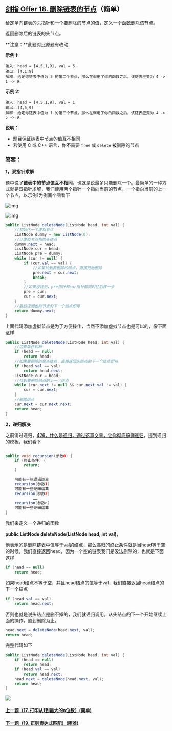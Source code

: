## [剑指 Offer 18. 删除链表的节点](https://leetcode-cn.com/problems/shan-chu-lian-biao-de-jie-dian-lcof/)（简单）

给定单向链表的头指针和一个要删除的节点的值，定义一个函数删除该节点。

返回删除后的链表的头节点。

**注意：**此题对比原题有改动

**示例 1:**

```
输入: head = [4,5,1,9], val = 5
输出: [4,1,9]
解释: 给定你链表中值为 5 的第二个节点，那么在调用了你的函数之后，该链表应变为 4 -> 1 -> 9.
```

**示例 2:**

```
输入: head = [4,5,1,9], val = 1
输出: [4,5,9]
解释: 给定你链表中值为 1 的第三个节点，那么在调用了你的函数之后，该链表应变为 4 -> 5 -> 9.
```



**说明：**

- 题目保证链表中节点的值互不相同
- 若使用 C 或 C++ 语言，你不需要 `free` 或 `delete` 被删除的节点



### 答案：

**1，双指针求解**

题中说了**链表中的节点值互不相同**，也就是说最多只能删除一个。最简单的一种方式就是双指针求解，我们使用两个指针一个指向当前的节点，一个指向当前的上一个节点，以示例1为例画个图看下

![img](https://mmbiz.qpic.cn/mmbiz_png/PGmTibd8KQBFl3kl5KpUKrGu3QkLniatNfibrhDp9n7gXL98pQguqexnpH39icKHnlPGibeUEDziczZPFvFJHHSbR5bA/640?wx_fmt=png&tp=webp&wxfrom=5&wx_lazy=1&wx_co=1)

![img](https://mmbiz.qpic.cn/mmbiz_png/PGmTibd8KQBFl3kl5KpUKrGu3QkLniatNf4gp1MichiaRD3vyiaTl9QniaX9N6uiaowNtAamwKOJ1ZPQdD7rdUu2EPG3Q/640?wx_fmt=png&tp=webp&wxfrom=5&wx_lazy=1&wx_co=1)

```java
public ListNode deleteNode(ListNode head, int val) {
    //初始化一个虚拟节点
    ListNode dummy = new ListNode(0);
    //让虚拟节点指向头结点
    dummy.next = head;
    ListNode cur = head;
    ListNode pre = dummy;
    while (cur != null) {
        if (cur.val == val) {
            //如果找到要删除的结点，直接把他删除
            pre.next = cur.next;
            break;
        }
        //如果没找到，pre指针和cur指针都同时往后移一步
        pre = cur;
        cur = cur.next;
    }
    //最后返回虚拟节点的下一个结点即可
    return dummy.next;
}
```

上面代码添加虚拟节点是为了方便操作，当然不添加虚拟节点也是可以的，像下面这样

```java
public ListNode deleteNode(ListNode head, int val) {
    //边界条件判断
    if (head == null)
        return head;
    //如果要删除的是头结点，直接返回头结点的下一个结点即可
    if (head.val == val)
        return head.next;
    ListNode cur = head;
    //找到要删除结点的上一个结点
    while (cur.next != null && cur.next.val != val) {
        cur = cur.next;
    }
    //删除结点
    cur.next = cur.next.next;
    return head;
}
```

**2，递归解决**

之前讲过递归，[426，什么是递归，通过这篇文章，让你彻底搞懂递归](https://mp.weixin.qq.com/s/PgSSYc50ajnbh8zD6Ei07g)，提到递归的模板，我们看下

```java

public void recursion(参数0) {
    if (终止条件) {
        return;
    }

    可能有一些逻辑运算
    recursion(参数1)
    可能有一些逻辑运算
    recursion(参数2)
            ……
    recursion(参数n)
    可能有一些逻辑运算
}
```

我们来定义一个递归的函数

**public ListNode deleteNode(ListNode head, int val)，**

他表示的是删除链表中值等于val的结点，那么递归的终止条件就是当head等于空的时候，我们直接返回head，因为一个空的链表我们是没法删除的，也就是下面这样

```java
if (head == null)
    return head;
```

如果head结点不等于空，并且head结点的值等于val，我们直接返回head结点的下一个结点

```java
if (head.val == val)
    return head.next;
```

否则也就是说头结点是删不掉的，我们就递归调用，从头结点的下一个开始继续上面的操作，直到删除为止。

```java
head.next = deleteNode(head.next, val);
return head;
```

完整代码如下

```java
public ListNode deleteNode(ListNode head, int val) {
    if (head == null)
        return head;
    if (head.val == val)
        return head.next;
    head.next = deleteNode(head.next, val);
    return head;
}
```



![](https://img-blog.csdnimg.cn/20200807155236311.png)

#### [上一题（17. 打印从1到最大的n位数）(简单)](https://github.com/sdwwld/leetCode/blob/master/src/main/java/com/wld/java/offer/剑指Offer17.md)

#### [下一题（19. 正则表达式匹配）(困难)](https://github.com/sdwwld/leetCode/blob/master/src/main/java/com/wld/java/offer/剑指Offer19.md)